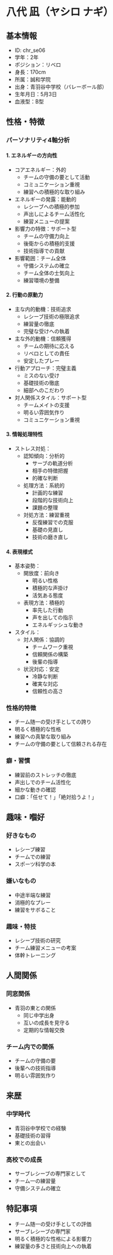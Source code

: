 # 八代 凪（ヤシロ ナギ）

## 基本情報

- ID: chr_se06
- 学年：2年
- ポジション：リベロ
- 身長：170cm
- 所属：誠和学院
- 出身：青羽谷中学校（バレーボール部）
- 生年月日：5月3日
- 血液型：B型

## 性格・特徴

### パーソナリティ4軸分析

#### 1. エネルギーの方向性

- コアエネルギー：外的
  - チームの守備の要として活動
  - コミュニケーション重視
  - 練習への積極的な取り組み
- エネルギーの発露：能動的
  - レシーブへの積極的参加
  - 声出しによるチーム活性化
  - 練習メニューの提案
- 影響力の特徴：サポート型
  - チームの守備力向上
  - 後衛からの積極的支援
  - 技術指導での貢献
- 影響範囲：チーム全体
  - 守備システムの確立
  - チーム全体の士気向上
  - 練習環境の整備

#### 2. 行動の原動力

- 主な内的動機：技術追求
  - レシーブ技術の極限追求
  - 練習量の徹底
  - 完璧な受けへの執着
- 主な外的動機：信頼獲得
  - チームの期待に応える
  - リベロとしての責任
  - 安定したプレー
- 行動アプローチ：完璧主義
  - ミスのない受け
  - 基礎技術の徹底
  - 細部へのこだわり
- 対人関係スタイル：サポート型
  - チームメイトの支援
  - 明るい雰囲気作り
  - コミュニケーション重視

#### 3. 情報処理特性

- ストレス対処：
  - 認知傾向：分析的
    - サーブの軌道分析
    - 相手の特徴把握
    - 的確な判断
  - 処理方法：系統的
    - 計画的な練習
    - 段階的な技術向上
    - 課題の整理
  - 対処方法：練習重視
    - 反復練習での克服
    - 基礎の見直し
    - 技術の磨き直し

#### 4. 表現様式

- 基本姿勢：
  - 開放度：前向き
    - 明るい性格
    - 積極的な声掛け
    - 活気ある態度
  - 表現方法：積極的
    - 率先した行動
    - 声を出しての指示
    - エネルギッシュな動き
- スタイル：
  - 対人関係：協調的
    - チームワーク重視
    - 信頼関係の構築
    - 後輩の指導
  - 状況対応：安定
    - 冷静な判断
    - 確実な対応
    - 信頼性の高さ

### 性格的特徴

- チーム随一の受け手としての誇り
- 明るく積極的な性格
- 練習への真摯な取り組み
- チームの守備の要として信頼される存在

### 癖・習慣

- 練習前のストレッチの徹底
- 声出しでのチーム活性化
- 細かな動きの確認
- 口癖：「任せて！」「絶対拾うよ！」

## 趣味・嗰好

### 好きなもの

- レシーブ練習
- チームでの練習
- スポーツ科学の本

### 嫌いなもの

- 中途半端な練習
- 消極的なプレー
- 練習をサボること

### 趣味・特技

- レシーブ技術の研究
- チーム練習メニューの考案
- 体幹トレーニング

## 人間関係

### 同窓関係

- 青羽の東との関係
  - 同じ中学出身
  - 互いの成長を見守る
  - 定期的な情報交換

### チーム内での関係

- チームの守備の要
- 後輩への技術指導
- 明るい雰囲気作り

## 来歴

### 中学時代

- 青羽谷中学校での経験
- 基礎技術の習得
- 東との出会い

### 高校での成長

- サーブレシーブの専門家として
- チーム一の練習量
- 守備システムの確立

## 特記事項

- チーム随一の受け手としての評価
- サーブレシーブの専門家
- 明るく積極的な性格による影響力
- 練習量の多さと技術向上への執着
